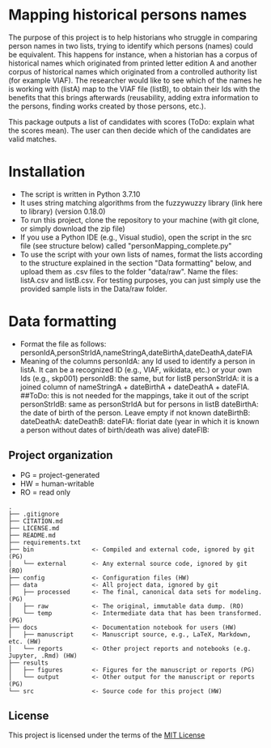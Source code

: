 # Mapping historical persons names

The purpose of this project is to help historians who struggle in comparing person names in two lists, trying to identify which persons (names) could be equivalent. This happens for instance, when a historian has a corpus of historical names which originated from printed letter edition A and another corpus of historical names which originated from a controlled authority list (for example VIAF). The researcher would like to see which of the names he is working with (listA) map to the VIAF file (listB), to obtain their Ids with the benefits that this brings afterwards (reusability, adding extra information to the persons, finding works created by those persons, etc.).

This package outputs a list of candidates with scores (ToDo: explain what the scores mean). The user can then decide which of the candidates are valid matches.

# Installation

- The script is written in Python 3.7.10
- It uses string matching algorithms from the fuzzywuzzy library (link here to library) (version 0.18.0)
- To run this project, clone the repository to your machine (with git clone, or simply download the zip file)
- If you use a Python IDE (e.g., Visual studio), open the script in the src file (see structure below) called "personMapping_complete.py"
- To use the script with your own lists of names, format the lists according to the structure explained in the section "Data formatting" below, and upload them as .csv files to the folder "data/raw". Name the files: listA.csv and listB.csv. For testing purposes, you can just simply use the provided sample lists in the Data/raw folder.


# Data formatting
- Format the file as follows:
personIdA,personStrIdA,nameStringA,dateBirthA,dateDeathA,dateFlA
- Meaning of the columns
personIdA: any Id used to identify a person in listA. It can be a recognized ID (e.g., VIAF, wikidata, etc.) or your own Ids (e.g., skp001)
personIdB: the same, but for listB
personStrIdA: it is a joined column of nameStringA + dateBirthA + dateDeathA + dateFlA. ##ToDo: this is not needed for the mappings, take it out of the script
personStrIdB: same as personStrIdA but for persons in listB
dateBirthA: the date of birth of the person. Leave empty if not known
dateBirthB:
dateDeathA:
dateDeathB:
dateFlA: floriat date (year in which it is known a person without dates of birth/death was alive)
dateFlB: 


## Project organization
- PG = project-generated
- HW = human-writable
- RO = read only
```
.
├── .gitignore
├── CITATION.md
├── LICENSE.md
├── README.md
├── requirements.txt
├── bin                <- Compiled and external code, ignored by git (PG)
│   └── external       <- Any external source code, ignored by git (RO)
├── config             <- Configuration files (HW)
├── data               <- All project data, ignored by git
│   ├── processed      <- The final, canonical data sets for modeling. (PG)
│   ├── raw            <- The original, immutable data dump. (RO)
│   └── temp           <- Intermediate data that has been transformed. (PG)
├── docs               <- Documentation notebook for users (HW)
│   ├── manuscript     <- Manuscript source, e.g., LaTeX, Markdown, etc. (HW)
│   └── reports        <- Other project reports and notebooks (e.g. Jupyter, .Rmd) (HW)
├── results
│   ├── figures        <- Figures for the manuscript or reports (PG)
│   └── output         <- Other output for the manuscript or reports (PG)
└── src                <- Source code for this project (HW)

```


## License

This project is licensed under the terms of the [MIT License](/LICENSE.md)
